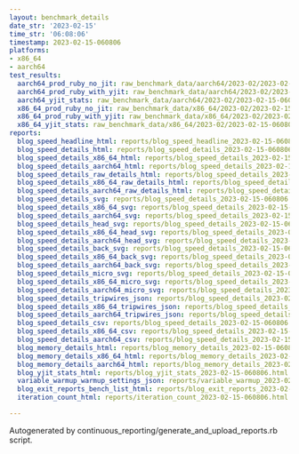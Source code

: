 ```yaml
---
layout: benchmark_details
date_str: '2023-02-15'
time_str: '06:08:06'
timestamp: 2023-02-15-060806
platforms:
- x86_64
- aarch64
test_results:
  aarch64_prod_ruby_no_jit: raw_benchmark_data/aarch64/2023-02/2023-02-15-060806_basic_benchmark_aarch64_prod_ruby_no_jit.json
  aarch64_prod_ruby_with_yjit: raw_benchmark_data/aarch64/2023-02/2023-02-15-060806_basic_benchmark_aarch64_prod_ruby_with_yjit.json
  aarch64_yjit_stats: raw_benchmark_data/aarch64/2023-02/2023-02-15-060806_basic_benchmark_aarch64_yjit_stats.json
  x86_64_prod_ruby_no_jit: raw_benchmark_data/x86_64/2023-02/2023-02-15-060806_basic_benchmark_x86_64_prod_ruby_no_jit.json
  x86_64_prod_ruby_with_yjit: raw_benchmark_data/x86_64/2023-02/2023-02-15-060806_basic_benchmark_x86_64_prod_ruby_with_yjit.json
  x86_64_yjit_stats: raw_benchmark_data/x86_64/2023-02/2023-02-15-060806_basic_benchmark_x86_64_yjit_stats.json
reports:
  blog_speed_headline_html: reports/blog_speed_headline_2023-02-15-060806.html
  blog_speed_details_html: reports/blog_speed_details_2023-02-15-060806.html
  blog_speed_details_x86_64_html: reports/blog_speed_details_2023-02-15-060806.x86_64.html
  blog_speed_details_aarch64_html: reports/blog_speed_details_2023-02-15-060806.aarch64.html
  blog_speed_details_raw_details_html: reports/blog_speed_details_2023-02-15-060806.raw_details.html
  blog_speed_details_x86_64_raw_details_html: reports/blog_speed_details_2023-02-15-060806.x86_64.raw_details.html
  blog_speed_details_aarch64_raw_details_html: reports/blog_speed_details_2023-02-15-060806.aarch64.raw_details.html
  blog_speed_details_svg: reports/blog_speed_details_2023-02-15-060806.svg
  blog_speed_details_x86_64_svg: reports/blog_speed_details_2023-02-15-060806.x86_64.svg
  blog_speed_details_aarch64_svg: reports/blog_speed_details_2023-02-15-060806.aarch64.svg
  blog_speed_details_head_svg: reports/blog_speed_details_2023-02-15-060806.head.svg
  blog_speed_details_x86_64_head_svg: reports/blog_speed_details_2023-02-15-060806.x86_64.head.svg
  blog_speed_details_aarch64_head_svg: reports/blog_speed_details_2023-02-15-060806.aarch64.head.svg
  blog_speed_details_back_svg: reports/blog_speed_details_2023-02-15-060806.back.svg
  blog_speed_details_x86_64_back_svg: reports/blog_speed_details_2023-02-15-060806.x86_64.back.svg
  blog_speed_details_aarch64_back_svg: reports/blog_speed_details_2023-02-15-060806.aarch64.back.svg
  blog_speed_details_micro_svg: reports/blog_speed_details_2023-02-15-060806.micro.svg
  blog_speed_details_x86_64_micro_svg: reports/blog_speed_details_2023-02-15-060806.x86_64.micro.svg
  blog_speed_details_aarch64_micro_svg: reports/blog_speed_details_2023-02-15-060806.aarch64.micro.svg
  blog_speed_details_tripwires_json: reports/blog_speed_details_2023-02-15-060806.tripwires.json
  blog_speed_details_x86_64_tripwires_json: reports/blog_speed_details_2023-02-15-060806.x86_64.tripwires.json
  blog_speed_details_aarch64_tripwires_json: reports/blog_speed_details_2023-02-15-060806.aarch64.tripwires.json
  blog_speed_details_csv: reports/blog_speed_details_2023-02-15-060806.csv
  blog_speed_details_x86_64_csv: reports/blog_speed_details_2023-02-15-060806.x86_64.csv
  blog_speed_details_aarch64_csv: reports/blog_speed_details_2023-02-15-060806.aarch64.csv
  blog_memory_details_html: reports/blog_memory_details_2023-02-15-060806.html
  blog_memory_details_x86_64_html: reports/blog_memory_details_2023-02-15-060806.x86_64.html
  blog_memory_details_aarch64_html: reports/blog_memory_details_2023-02-15-060806.aarch64.html
  blog_yjit_stats_html: reports/blog_yjit_stats_2023-02-15-060806.html
  variable_warmup_warmup_settings_json: reports/variable_warmup_2023-02-15-060806.warmup_settings.json
  blog_exit_reports_bench_list_html: reports/blog_exit_reports_2023-02-15-060806.bench_list.html
  iteration_count_html: reports/iteration_count_2023-02-15-060806.html

---
```

Autogenerated by continuous_reporting/generate_and_upload_reports.rb script.
